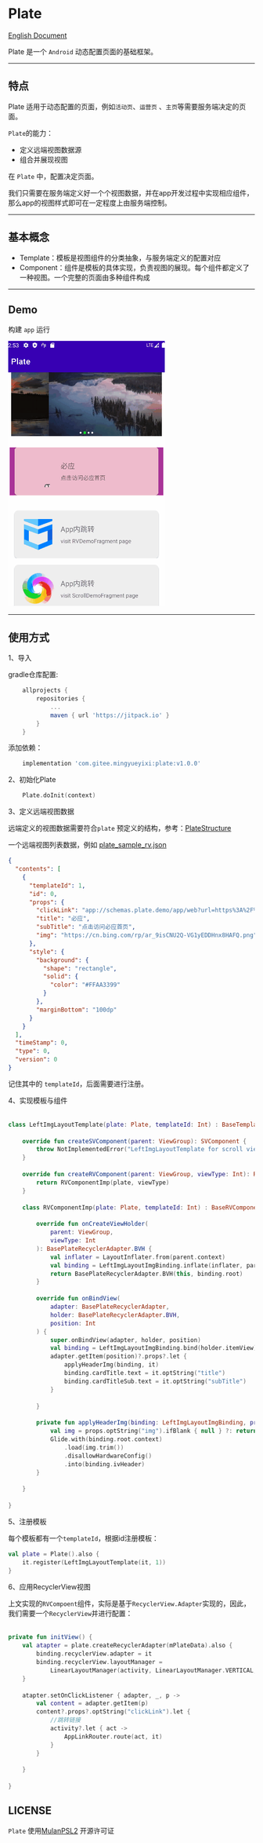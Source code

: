 # Plate

[English Document](README.md)

Plate 是一个 `Android` 动态配置页面的基础框架。

--- 

## 特点

Plate 适用于动态配置的页面，例如`活动页`、`运营页` 、`主页`等需要服务端决定的页面。

`Plate`的能力：

- 定义远端视图数据源
- 组合并展现视图

在 `Plate` 中，配置决定页面。

我们只需要在服务端定义好一个个视图数据，并在app开发过程中实现相应组件，那么app的视图样式即可在一定程度上由服务端控制。

---

## 基本概念

- Template：模板是视图组件的分类抽象，与服务端定义的配置对应
- Component：组件是模板的具体实现，负责视图的展现。每个组件都定义了一种视图。一个完整的页面由多种组件构成

---

## Demo

构建 `app` 运行

!['preview'](docs/img/demo_preview.gif)

---

## 使用方式

1、导入

gradle仓库配置:

```gradle
	allprojects {
		repositories {
			...
			maven { url 'https://jitpack.io' }
		}
	}
```

添加依赖：

```gradle
    implementation 'com.gitee.mingyueyixi:plate:v1.0.0'
```

2、初始化Plate

```kotlin
    Plate.doInit(context)
```

3、定义远端视图数据

远端定义的视图数据需要符合`plate`
预定义的结构，参考：[PlateStructure](plate-core/src/main/java/com/lu/plate/data/PlateStructure.kt)

一个远端视图列表数据，例如 [plate_sample_rv.json](app/src/main/assets/plate_sample_rv.json)

```json
{
  "contents": [
    {
      "templateId": 1,
      "id": 0,
      "props": {
        "clickLink": "app://schemas.plate.demo/app/web?url=https%3A%2F%2Fwww.biying.com",
        "title": "必应",
        "subTitle": "点击访问必应首页",
        "img": "https://cn.bing.com/rp/ar_9isCNU2Q-VG1yEDDHnx8HAFQ.png"
      },
      "style": {
        "background": {
          "shape": "rectangle",
          "solid": {
            "color": "#FFAA3399"
          }
        },
        "marginBottom": "100dp"
      }
    }
  ],
  "timeStamp": 0,
  "type": 0,
  "version": 0
}
```

记住其中的 `templateId`，后面需要进行注册。

4、实现模板与组件

```kotlin

class LeftImgLayoutTemplate(plate: Plate, templateId: Int) : BaseTemplate(plate, templateId) {

    override fun createSVComponent(parent: ViewGroup): SVComponent {
        throw NotImplementedError("LeftImgLayoutTemplate for scroll view component is not implement")
    }

    override fun createRVComponent(parent: ViewGroup, viewType: Int): RVComponent {
        return RVComponentImp(plate, viewType)
    }

    class RVComponentImp(plate: Plate, templateId: Int) : BaseRVComponent(plate, templateId) {

        override fun onCreateViewHolder(
            parent: ViewGroup,
            viewType: Int
        ): BasePlateRecyclerAdapter.BVH {
            val inflater = LayoutInflater.from(parent.context)
            val binding = LeftImgLayoutImgBinding.inflate(inflater, parent, false)
            return BasePlateRecyclerAdapter.BVH(this, binding.root)
        }

        override fun onBindView(
            adapter: BasePlateRecyclerAdapter,
            holder: BasePlateRecyclerAdapter.BVH,
            position: Int
        ) {
            super.onBindView(adapter, holder, position)
            val binding = LeftImgLayoutImgBinding.bind(holder.itemView)
            adapter.getItem(position)?.props?.let {
                applyHeaderImg(binding, it)
                binding.cardTitle.text = it.optString("title")
                binding.cardTitleSub.text = it.optString("subTitle")
            }

        }

        private fun applyHeaderImg(binding: LeftImgLayoutImgBinding, props: JsonObject) {
            val img = props.optString("img").ifBlank { null } ?: return
            Glide.with(binding.root.context)
                .load(img.trim())
                .disallowHardwareConfig()
                .into(binding.ivHeader)
        }

    }

}

```

5、注册模板

每个模板都有一个`templateId`，根据id注册模板：

```kotlin
val plate = Plate().also {
    it.register(LeftImgLayoutTemplate(it, 1))
}
```

6、应用RecyclerView视图

上文实现的`RVCompoent`组件，实际是基于`RecyclerView.Adapter`实现的，因此，我们需要一个`RecyclerView`并进行配置：

```kotlin

private fun initView() {
    val atapter = plate.createRecyclerAdapter(mPlateData).also {
        binding.recyclerView.adapter = it
        binding.recyclerView.layoutManager =
            LinearLayoutManager(activity, LinearLayoutManager.VERTICAL, false)
    }

    atapter.setOnClickListener { adapter, _, p ->
        val content = adapter.getItem(p)
        content?.props?.optString("clickLink").let {
            //跳转链接
            activity?.let { act ->
                AppLinkRouter.route(act, it)
            }
        }

    }

}

```

## LICENSE

`Plate` 使用[MulanPSL2](http://license.coscl.org.cn/MulanPSL2) 开源许可证